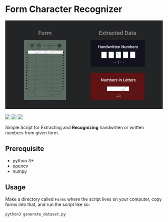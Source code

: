 # Form Character Recognizer

![main image!](./Assets/main.png)

![](https://img.shields.io/badge/python-%3E%3D%203.0-blue.svg) ![](https://img.shields.io/badge/University-SRU-yellow.svg) ![](https://img.shields.io/badge/version-0.6-pink.svg)

Simple Script for Extracting and **Recognizing** handwriten or written numbers from given form.

## Prerequisite

- python 3+
- opencv
- numpy

## Usage

Make a directory called `Forms` where the script lives on your computer, copy forms into that, and run the script like so:

```shell
python3 generate_dataset.py
```